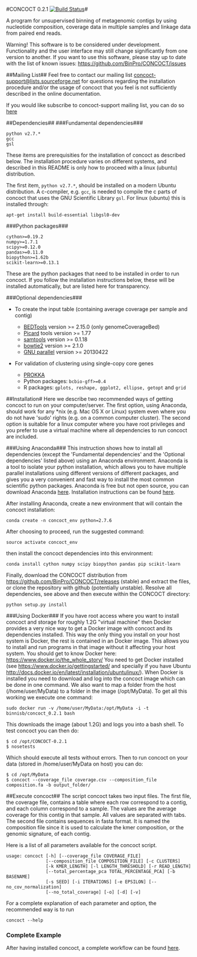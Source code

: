 #CONCOCT 0.2.1 [![Build Status](https://travis-ci.org/BinPro/CONCOCT.png?branch=master)](https://travis-ci.org/BinPro/CONCOCT)#

A program for unsupervised binning of metagenomic contigs by using nucleotide composition, 
coverage data in multiple samples and linkage data from paired end reads.

Warning! This software is to be considered under development. Functionality and the user interface may still change significantly from one version to another.
If you want to use this software, please stay up to date with the list of known issues:
https://github.com/BinPro/CONCOCT/issues

##Mailing List##
Feel free to contact our mailing list concoct-support@lists.sourceforge.net for questions regarding the installation procedure and/or the usage of concoct that you feel is not sufficiently described in the online documentation. 

If you would like subscribe to concoct-support mailing list, you can do so [here](https://lists.sourceforge.net/lists/listinfo/concoct-support)

##Dependencies##
###Fundamental dependencies###
```
python v2.7.*
gcc
gsl
```

These items are prerequisities for the installation of concoct as described below. The installation procedure varies on different systems, and described in this README is only how to proceed with a linux (ubuntu) distribution.

The first item, ```python v2.7.*```, should be installed on a modern Ubuntu distribution. A c-compiler, e.g. ```gcc```, is needed to compile the c parts of concoct that uses the GNU Scientific Library ```gsl```. For linux (ubuntu) this is installed through:
```
apt-get install build-essential libgsl0-dev
```
###Python packages###
```
cython>=0.19.2
numpy>=1.7.1
scipy>=0.12.0
pandas>=0.11.0
biopython>=1.62b
scikit-learn>=0.13.1
```
These are the python packages that need to be installed in order to run concoct. If you follow the installation instructions below, these will be installed automatically, but are listed here for transparency. 

###Optional dependencies###

* To create the input table (containing average coverage per sample and contig)
    * [BEDTools](https://github.com/arq5x/bedtools2/releases) version >= 2.15.0 (only genomeCoverageBed)
    * [Picard](https://launchpad.net/ubuntu/+source/picard-tools/) tools version >= 1.77
    * [samtools](http://samtools.sourceforge.net/) version >= 0.1.18
    * [bowtie2](http://bowtie-bio.sourceforge.net/bowtie2/manual.shtml) version >= 2.1.0
    * [GNU parallel](http://www.gnu.org/software/parallel/) version >= 20130422

* For validation of clustering using single-copy core genes
    * [PROKKA](http://www.vicbioinformatics.com/software.prokka.shtml)
    * Python packages: ```bcbio-gff>=0.4```
    * R packages: ```gplots, reshape, ggplot2, ellipse, getopt``` and ```grid```

##Installation#
Here we describe two recommended ways of getting concoct to run on your computer/server. The first option, using Anaconda, should work for any *nix (e.g. Mac OS X or Linux) system even where you do not have 'sudo' rights (e.g. on a common computer cluster). The second option is suitable for a linux computer where you have root privileges and you prefer to use a virtual machine where all dependencies to run concoct are included.

###Using Anaconda###
This instruction shows how to install all dependencies (except the 'Fundamental dependencies' and the 'Optional dependencies' listed above) using an Anaconda environment. Anaconda is a tool to isolate your python installation, which allows you to have multiple parallel installations using different versions of different packages, and gives you a very convenient and fast way to install the most common scientific python packages. Anaconda is free but not open source, you can download Anaconda [here](https://store.continuum.io/cshop/anaconda/). Installation instructions can be found [here](http://docs.continuum.io/anaconda/install.html).

After installing Anaconda, create a new environment that will contain the concoct installation:
```
conda create -n concoct_env python=2.7.6
```
After choosing to proceed, run the suggested command:
```
source activate concoct_env
```
then install the concoct dependencies into this environment:
```
conda install cython numpy scipy biopython pandas pip scikit-learn
```
Finally, download the CONCOCT distribution from https://github.com/BinPro/CONCOCT/releases (stable) and extract the files, or clone the repository with github (potentially unstable). Resolve all dependencies, see above and then execute within the CONCOCT directory:
```
python setup.py install
```

###Using Docker###
If you have root access where you want to install concoct and storage for roughly 1.2G "virtual machine" then Docker provides a very nice way to get a Docker image with concoct and its dependencies installed. This way the only thing you install on your host system is Docker, the rest is contained in an Docker image. This allows you to install and run programs in that image without it affecting your host system. You should get to know Docker here: https://www.docker.io/the_whole_story/
You need to get Docker installed (see https://www.docker.io/gettingstarted/ and specially if you have Ubuntu http://docs.docker.io/en/latest/installation/ubuntulinux/). When Docker is installed you need to download and log into the concoct image which can be done in one command. We also want to map a folder from the host (/home/user/MyData) to a folder in the image (/opt/MyData). To get all this working we execute one command:
```
sudo docker run -v /home/user/MyData:/opt/MyData -i -t binnisb/concoct_0.2.1 bash
```
This downloads the image (about 1.2G) and logs you into a bash shell. To test concoct you can then do:
```
$ cd /opt/CONCOCT-0.2.1
$ nosetests
```
Which should execute all tests without errors. Then to run concoct on your data (stored in /home/user/MyData on host) you can do:
```
$ cd /opt/MyData
$ concoct --coverage_file coverage.csv --composition_file composition.fa -b output_folder/
```


##Execute concoct##
The script concoct takes two input files. The first file, the coverage
file, contains a table where each row correspond to a contig, and each
column correspond to a sample. The values are the average coverage for
this contig in that sample. All values are separated with tabs. The second file contains sequences in fasta format. It is named the 
composition file since it is used to calculate the kmer composition,
or the genomic signature, of each contig.

Here is a list of all parameters available for the concoct script.
```
usage: concoct [-h] [--coverage_file COVERAGE_FILE]
               [--composition_file COMPOSITION_FILE] [-c CLUSTERS]
               [-k KMER_LENGTH] [-l LENGTH_THRESHOLD] [-r READ_LENGTH]
               [--total_percentage_pca TOTAL_PERCENTAGE_PCA] [-b BASENAME]
               [-s SEED] [-i ITERATIONS] [-e EPSILON] [--no_cov_normalization]
               [--no_total_coverage] [-o] [-d] [-v]
```

For a complete explanation of each parameter and option, the recommended way is to run


```
concoct --help
```

### Complete Example ###
After having installed concoct, a complete workflow can be found [here](https://github.com/BinPro/CONCOCT/blob/master/doc/complete_example.md).

